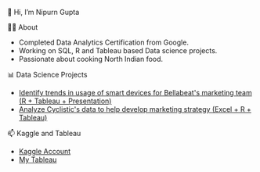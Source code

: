 👋 Hi, I’m Nipurn Gupta


👩‍🎓 About
* Completed Data Analytics Certification from Google.
* Working on SQL, R and Tableau based Data science projects.
* Passionate about cooking North Indian food.


📊 Data Science Projects
* [Identify trends in usage of smart devices for Bellabeat's marketing team (R + Tableau + Presentation)](https://github.com/nipurngupta/nipurngupta.github.io/tree/main/Projects/Project%2001%20-%20Bellabeat)
* [Analyze Cyclistic's data to help develop marketing strategy (Excel + R + Tableau)](https://github.com/nipurngupta/nipurngupta.github.io/tree/main/Projects/Project%2002%20-%20Cyclistic)


📫 Kaggle and Tableau
* [Kaggle Account](https://www.kaggle.com/nipurngupta)
* [My Tableau](https://public.tableau.com/app/profile/nipurngupta)

